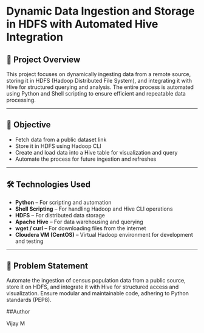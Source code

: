 # Dynamic Data Ingestion and Storage in HDFS with Automated Hive Integration

## 📌 Project Overview

This project focuses on dynamically ingesting data from a remote source, storing it in HDFS (Hadoop Distributed File System), and integrating it with Hive for structured querying and analysis. The entire process is automated using Python and Shell scripting to ensure efficient and repeatable data processing.

---

## 🚀 Objective

- Fetch data from a public dataset link
- Store it in HDFS using Hadoop CLI
- Create and load data into a Hive table for visualization and query
- Automate the process for future ingestion and refreshes

---

## 🛠️ Technologies Used

- **Python** – For scripting and automation
- **Shell Scripting** – For handling Hadoop and Hive CLI operations
- **HDFS** – For distributed data storage
- **Apache Hive** – For data warehousing and querying
- **wget / curl** – For downloading files from the internet
- **Cloudera VM (CentOS)** – Virtual Hadoop environment for development and testing

---

## 🧩 Problem Statement

Automate the ingestion of census population data from a public source, store it on HDFS, and integrate it with Hive for structured access and visualization. Ensure modular and maintainable code, adhering to Python standards (PEP8).


##Author

Vijay M
